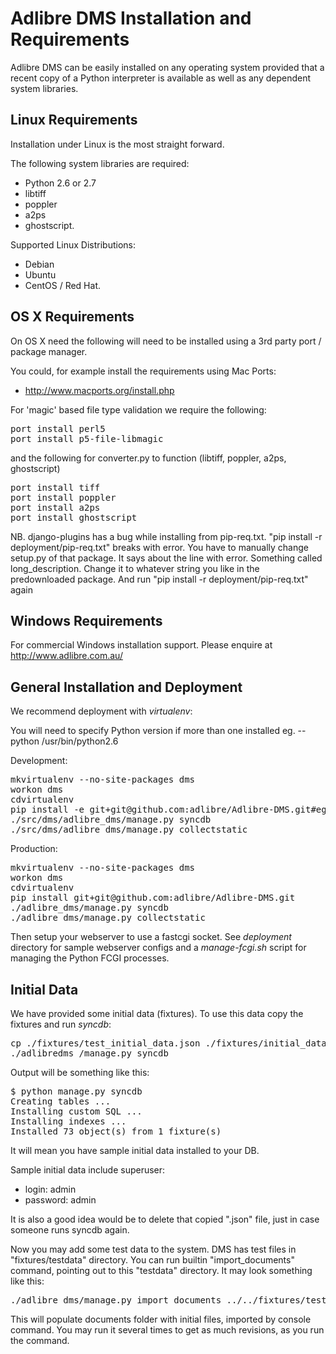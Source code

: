 # Adlibre DMS Installation and Requirements

Adlibre DMS can be easily installed on any operating system provided that a recent copy of a Python interpreter is
available as well as any dependent system libraries.

## Linux Requirements

Installation under Linux is the most straight forward.

The following system libraries are required:

* Python 2.6 or 2.7
* libtiff
* poppler
* a2ps
* ghostscript.

Supported Linux Distributions:

* Debian
* Ubuntu
* CentOS / Red Hat.

## OS X Requirements

On OS X need the following will need to be installed using a 3rd party port / package manager.

You could, for example install the requirements using Mac Ports:

* http://www.macports.org/install.php

For 'magic' based file type validation we require the following:

<pre>
port install perl5
port install p5-file-libmagic
</pre>

and the following for converter.py to function (libtiff, poppler, a2ps, ghostscript)

<pre>
port install tiff
port install poppler
port install a2ps
port install ghostscript
</pre>

NB. django-plugins has a bug while installing from pip-req.txt. "pip install -r deployment/pip-req.txt" breaks with error.
You have to manually change setup.py of that package. It says about the line with error.
Something called long_description. Change it to whatever string you like in the predownloaded package.
And run "pip install -r deployment/pip-req.txt" again

## Windows Requirements

For commercial Windows installation support. Please enquire at http://www.adlibre.com.au/

## General Installation and Deployment

We recommend deployment with _virtualenv_:

You will need to specify Python version if more than one installed eg. --python /usr/bin/python2.6

Development:
<pre>
mkvirtualenv --no-site-packages dms
workon dms
cdvirtualenv
pip install -e git+git@github.com:adlibre/Adlibre-DMS.git#egg=dms
./src/dms/adlibre_dms/manage.py syncdb
./src/dms/adlibre_dms/manage.py collectstatic
</pre>

Production:
<pre>
mkvirtualenv --no-site-packages dms
workon dms
cdvirtualenv
pip install git+git@github.com:adlibre/Adlibre-DMS.git
./adlibre_dms/manage.py syncdb
./adlibre_dms/manage.py collectstatic
</pre>

Then setup your webserver to use a fastcgi socket.
See _deployment_ directory for sample webserver configs and a _manage-fcgi.sh_ script for managing the Python FCGI processes.

## Initial Data

We have provided some initial data (fixtures).
To use this data copy the fixtures and run _syncdb_:

<pre>
cp ./fixtures/test_initial_data.json ./fixtures/initial_data.json
./adlibredms_/manage.py syncdb
</pre>

Output will be something like this:
<pre>
$ python manage.py syncdb
Creating tables ...
Installing custom SQL ...
Installing indexes ...
Installed 73 object(s) from 1 fixture(s)
</pre>

It will mean you have sample initial data installed to your DB.

Sample initial data include superuser:

* login:     admin
* password:  admin

It is also a good idea would be to delete that copied ".json" file, just in case someone runs syncdb again.

Now you may add some test data to the system.
DMS has test files in "fixtures/testdata" directory.
You can run builtin "import_documents" command,
pointing out to this "testdata" directory.
It may look something like this:

<pre>
./adlibre_dms/manage.py import_documents ../../fixtures/testdata/
</pre>

This will populate documents folder with initial files,
imported by console command. You may run it several times to get
as much revisions, as you run the command.

